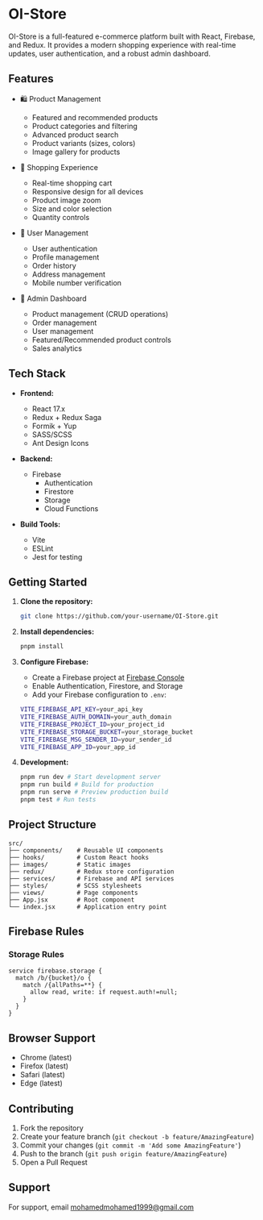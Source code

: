 # OI-Store

OI-Store is a full-featured e-commerce platform built with React, Firebase, and Redux. It provides a modern shopping experience with real-time updates, user authentication, and a robust admin dashboard.

## Features

- 🛍️ Product Management

  - Featured and recommended products
  - Product categories and filtering
  - Advanced product search
  - Product variants (sizes, colors)
  - Image gallery for products

- 🛒 Shopping Experience

  - Real-time shopping cart
  - Responsive design for all devices
  - Product image zoom
  - Size and color selection
  - Quantity controls

- 👤 User Management

  - User authentication
  - Profile management
  - Order history
  - Address management
  - Mobile number verification

- 📱 Admin Dashboard
  - Product management (CRUD operations)
  - Order management
  - User management
  - Featured/Recommended product controls
  - Sales analytics

## Tech Stack

- **Frontend:**

  - React 17.x
  - Redux + Redux Saga
  - Formik + Yup
  - SASS/SCSS
  - Ant Design Icons

- **Backend:**

  - Firebase
    - Authentication
    - Firestore
    - Storage
    - Cloud Functions

- **Build Tools:**
  - Vite
  - ESLint
  - Jest for testing

## Getting Started

1. **Clone the repository:**

   ```bash
   git clone https://github.com/your-username/OI-Store.git
   ```

2. **Install dependencies:**

   ```bash
   pnpm install
   ```

3. **Configure Firebase:**

   - Create a Firebase project at [Firebase Console](https://console.firebase.google.com)
   - Enable Authentication, Firestore, and Storage
   - Add your Firebase configuration to `.env`:

   ```bash
   VITE_FIREBASE_API_KEY=your_api_key
   VITE_FIREBASE_AUTH_DOMAIN=your_auth_domain
   VITE_FIREBASE_PROJECT_ID=your_project_id
   VITE_FIREBASE_STORAGE_BUCKET=your_storage_bucket
   VITE_FIREBASE_MSG_SENDER_ID=your_sender_id
   VITE_FIREBASE_APP_ID=your_app_id
   ```

4. **Development:**

   ```bash
   pnpm run dev # Start development server
   pnpm run build # Build for production
   pnpm run serve # Preview production build
   pnpm test # Run tests
   ```

## Project Structure

```
src/
├── components/    # Reusable UI components
├── hooks/         # Custom React hooks
├── images/        # Static images
├── redux/         # Redux store configuration
├── services/      # Firebase and API services
├── styles/        # SCSS stylesheets
├── views/         # Page components
├── App.jsx        # Root component
└── index.jsx      # Application entry point
```

## Firebase Rules

### Storage Rules

```
service firebase.storage {
  match /b/{bucket}/o {
    match /{allPaths=**} {
      allow read, write: if request.auth!=null;
    }
  }
}
```

## Browser Support

- Chrome (latest)
- Firefox (latest)
- Safari (latest)
- Edge (latest)

## Contributing

1. Fork the repository
2. Create your feature branch (`git checkout -b feature/AmazingFeature`)
3. Commit your changes (`git commit -m 'Add some AmazingFeature'`)
4. Push to the branch (`git push origin feature/AmazingFeature`)
5. Open a Pull Request


## Support

For support, email mohamedmohamed1999@gmail.com 
